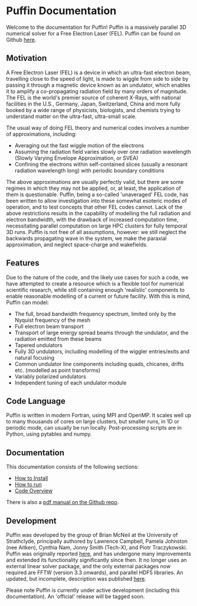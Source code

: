 # Puffin Documentation

Welcome to the documentation for Puffin! Puffin is a massively parallel 3D numerical solver for a Free Electron Laser (FEL). Puffin can be found on Github [here](https://github.com/UKFELs/Puffin).

## Motivation

A Free Electron Laser (FEL) is a device in which an ultra-fast electron beam, travelling close to the speed of light, is made to wiggle from side to side by passing it through a magnetic device known as an undulator, which enables it to amplify a co-propagating radiation field by many orders of magnitude. The FEL is the world's premier source of coherent X-Rays, with national facilities in the U.S., Germany, Japan, Switzerland, China and more fully booked by a wide range of physicists, biologists, and chemists trying to understand matter on the ultra-fast, ultra-small scale.

The usual way of doing FEL theory and numerical codes involves a number of approximations, including:

  - Averaging out the fast wiggle motion of the electrons
  - Assuming the radiation field varies slowly over one radiation wavelength (Slowly Varying Envelope Approximation, or SVEA)
  - Confining the electrons within self-contained slices (usually a resonant radiation wavelength long) with periodic boundary conditions

The above approximations are usually perfectly valid, but there are some regimes in which they may not be applied, or, at least, the application of them is questionable. Puffin, being a so-called 'unaveraged' FEL code, has been written to allow investigation into these somewhat esoteric modes of operation, and to test concepts that other FEL codes cannot. Lack of the above restrictions results in the capability of modelling the full radiation and electron bandwidth, with the drawback of increased computation time, necessitating parallel computation on large HPC clusters for fully temporal 3D runs. Puffin is not free of all assumptions, however: we still neglect the backwards propagating wave in the system, we make the paraxial approximation, and neglect space-charge and wakefields.

## Features

Due to the nature of the code, and the likely use cases for such a code, we have attempted to create a resource which is a flexible tool for numerical scientific research, while still containing enough 'realistic'  components to enable reasonable modelling of a current or future facility. With this is mind, Puffin can model:

  - The full, broad bandwidth frequency spectrum, limited only by the Nyquist frequency of the mesh
  - Full electron beam transport
  - Transport of large energy spread beams through the undulator, and the radiation emitted from these beams
  - Tapered undulators
  - Fully 3D undulators, including modelling of the wiggler entries/exits and natural focusing
  - Common undulator line components including quads, chicanes, drifts etc. (modelled as point transforms)
  - Variably polarized undulators
  - Independent tuning of each undulator module

## Code Language

Puffin is written in modern Fortran, using MPI and OpenMP. It scales well up to many thousands of cores on large clusters, but smaller runs, in 1D or periodic mode, can usually be run locally. Post-processing scripts are in Python, using pytables and numpy.

## Documentation

This documentation consists of the following sections:

- [How to Install](BUILD.md)
- [How to run](howtorun.md)
- [Code Overview](overview.md)

There is also a [pdf manual on the Github repo](https://github.com/UKFELs/Puffin/blob/master/doc/manual.pdf).

## Development

Puffin was developed by the group of Brian McNeil at the University of Strathclyde, principally authored by Lawrence Campbell, Pamela Johnston (nee Aitken), Cynthia Nam, Jonny Smith (Tech-X), and Piotr Traczykowski. Puffin was originally reported [here](http://aip.scitation.org/doi/10.1063/1.4752743), and has undergone many improvements and extended its functionality significantly since then. It no longer uses an external linear solver package, and the only external packages now required are FFTW (version 3.3 onwards), and parallel HDF5 libraries. An updated, but incomplete, description was published [here](http://ipac2018.vrws.de/papers/thpmk112.pdf).

Please note Puffin is currently under active development (including this documentation). An 'official' release will be tagged soon.